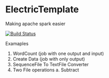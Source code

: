 # ElectricTemplate
Making apache spark easier

[![Build Status](https://travis-ci.org/recipegrace/ElectricTemplate.svg?branch=master)](https://travis-ci.org/recipegrace/ElectricTemplate)

Examaples

1. WordCount (job with one output and input)
2. Create Data (job with only output)
3. SequenceFile To TextFile Converter
4. Two File operations
	a. Subtract
